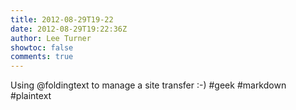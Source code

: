 ```yaml
---
title: 2012-08-29T19-22
date: 2012-08-29T19:22:36Z
author: Lee Turner
showtoc: false
comments: true
---
```


Using @foldingtext to manage a site transfer :-) #geek #markdown #plaintext

